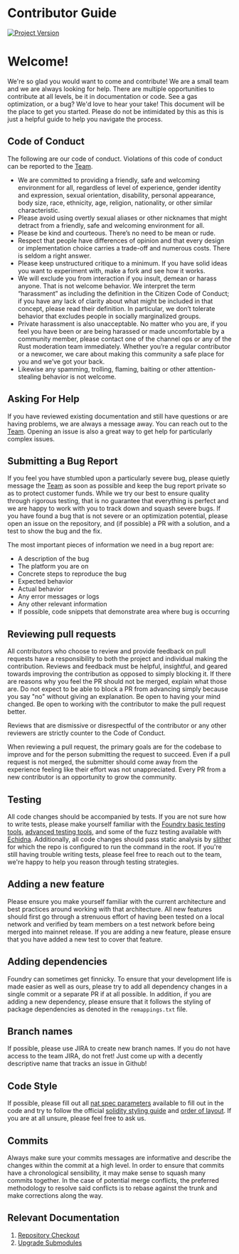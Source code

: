 # Contributor Guide

[![Project Version][version-image]][version-url]

# Welcome!

We're so glad you would want to come and contribute! We are a small team and we are always looking for help. There are multiple opportunities to contribute at all levels, be it in documentation or code. See a gas optimization, or a bug? We'd love to hear your take! This document will be the place to get you started. Please do not be intimidated by this as this is just a helpful guide to help you navigate the process.


## Code of Conduct

The following are our code of conduct. Violations of this code of conduct can be reported to the [Team](mailto:engineering@thrackle.io). 

* We are committed to providing a friendly, safe and welcoming environment for all, regardless of level of experience, gender identity and expression, sexual orientation, disability, personal appearance, body size, race, ethnicity, age, religion, nationality, or other similar characteristic.
* Please avoid using overtly sexual aliases or other nicknames that might detract from a friendly, safe and welcoming environment for all.
* Please be kind and courteous. There’s no need to be mean or rude.
* Respect that people have differences of opinion and that every design or implementation choice carries a trade-off and numerous costs. There is seldom a right answer.
* Please keep unstructured critique to a minimum. If you have solid ideas you want to experiment with, make a fork and see how it works.
* We will exclude you from interaction if you insult, demean or harass anyone. That is not welcome behavior. We interpret the term “harassment” as including the definition in the Citizen Code of Conduct; if you have any lack of clarity about what might be included in that concept, please read their definition. In particular, we don’t tolerate behavior that excludes people in socially marginalized groups.
* Private harassment is also unacceptable. No matter who you are, if you feel you have been or are being harassed or made uncomfortable by a community member, please contact one of the channel ops or any of the Rust moderation team immediately. Whether you’re a regular contributor or a newcomer, we care about making this community a safe place for you and we’ve got your back.
* Likewise any spamming, trolling, flaming, baiting or other attention-stealing behavior is not welcome.

## Asking For Help

If you have reviewed existing documentation and still have questions or are having problems, we are always a message away. You can reach out to the [Team](mailto:engineering@thrackle.io). Opening an issue is also a great way to get help for particularly complex issues. 

## Submitting a Bug Report

If you feel you have stumbled upon a particularly severe bug, please quietly message the [Team](mailto:engineering@thrackle.io) as soon as possible and keep the bug report private so as to protect customer funds. While we try our best to ensure quality through rigorous testing, that is no guarantee that everything is perfect and we are happy to work with you to track down and squash severe bugs. If you have found a bug that is not severe or an optimization potential, please open an issue on the repository, and (if possible) a PR with a solution, and a test to show the bug and the fix. 

The most important pieces of information we need in a bug report are:

- A description of the bug
- The platform you are on
- Concrete steps to reproduce the bug
- Expected behavior
- Actual behavior
- Any error messages or logs
- Any other relevant information
- If possible, code snippets that demonstrate area where bug is occurring

## Reviewing pull requests

All contributors who choose to review and provide feedback on pull requests have a responsibility to both the project and individual making the contribution. Reviews and feedback must be helpful, insightful, and geared towards improving the contribution as opposed to simply blocking it. If there are reasons why you feel the PR should not be merged, explain what those are. Do not expect to be able to block a PR from advancing simply because you say "no" without giving an explanation. Be open to having your mind changed. Be open to working with the contributor to make the pull request better.

Reviews that are dismissive or disrespectful of the contributor or any other reviewers are strictly counter to the Code of Conduct.

When reviewing a pull request, the primary goals are for the codebase to improve and for the person submitting the request to succeed. Even if a pull request is not merged, the submitter should come away from the experience feeling like their effort was not unappreciated. Every PR from a new contributor is an opportunity to grow the community.

## Testing

All code changes should be accompanied by tests. If you are not sure how to write tests, please make yourself familiar with the [Foundry basic testing tools](https://book.getfoundry.sh/forge/writing-tests), [advanced testing tools](https://book.getfoundry.sh/forge/advanced-testing), and some of the fuzz testing available with [Echidna](https://github.com/crytic/echidna). Additionally, all code changes should pass static analysis by [slither](https://github.com/crytic/slither) for which the repo is configured to run the command in the root. If you're still having trouble writing tests, please feel free to reach out to the team, we're happy to help you reason through testing strategies.

## Adding a new feature

Please ensure you make yourself familiar with the current architecture and best practices around working with that architecture. All new features should first go through a strenuous effort of having been tested on a local network and verified by team members on a test network before being merged into mainnet release. If you are adding a new feature, please ensure that you have added a new test to cover that feature. 

## Adding dependencies

Foundry can sometimes get finnicky. To ensure that your development life is made easier as well as ours, please try to add all dependency changes in a single commit or a separate PR if at all possible. In addition, if you are adding a new dependency, please ensure that it follows the styling of package dependencies as denoted in the `remappings.txt` file.

## Branch names

If possible, please use JIRA to create new branch names. If you do not have access to the team JIRA, do not fret! Just come up with a decently descriptive name that tracks an issue in Github!

## Code Style

If possible, please fill out all [nat spec parameters](https://docs.soliditylang.org/en/latest/natspec-format.html) available to fill out in the code and try to follow the official [solidity styling guide](https://docs.soliditylang.org/en/latest/style-guide.html) and [order of layout](https://docs.soliditylang.org/en/latest/style-guide.html#order-of-layout). If you are at all unsure, please feel free to ask us. 

## Commits

Always make sure your commits messages are informative and describe the changes within the commit at a high level. In order to ensure that commits have a chronological sensibility, it may make sense to squash many commits together. In the case of potential merge conflicts, the preferred methodology to resolve said conflicts is to rebase against the trunk and make corrections along the way.

## Relevant Documentation

1. [Repository Checkout][checkoutRepo-url]
2. [Upgrade Submodules][upgradeSubmodules-url]

<!-- These are the body links -->
[checkoutRepo-url]: ./CHECKOUT-REPO.md
[upgradeSubmodules-url]: ./SUBMODULE-UPGRADE.md

<!-- These are the header links -->
[version-image]: https://img.shields.io/badge/Version-1.1.0-brightgreen?style=for-the-badge&logo=appveyor
[version-url]: https://github.com/thrackle-io/Tron